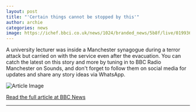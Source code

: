 ```yaml
---
layout: post
title: "'Certain things cannot be stopped by this'"
author: archie
categories: news
image: https://ichef.bbci.co.uk/news/1024/branded_news/5b8f/live/019936b0-9fc4-11f0-92db-77261a15b9d2.png
---
```

A university lecturer was inside a Manchester synagogue during a terror attack but carried on with the service even after the evacuation. You can catch the latest on this story and more by tuning in to BBC Radio Manchester on Sounds, and don't forget to follow them on social media for updates and share any story ideas via WhatsApp.

![Article Image](https://ichef.bbci.co.uk/news/1024/branded_news/5b8f/live/019936b0-9fc4-11f0-92db-77261a15b9d2.png)

[Read the full article at BBC News](https://www.bbc.com/news/articles/cre5l72d20xo?at_medium=RSS&at_campaign=rss)

---
